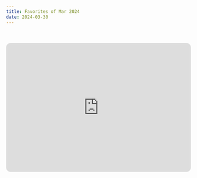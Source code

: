 ```yaml
---
title: Favorites of Mar 2024
date: 2024-03-30
---
```


<br/>
<br/>

<iframe style="border-radius:12px" src="https://open.spotify.com/embed/playlist/30x0s718CZKfexTwSSCpbP?utm_source=generator" width="100%" height="352" frameBorder="0" allowfullscreen="" allow="autoplay; clipboard-write; encrypted-media; fullscreen; picture-in-picture" loading="lazy"></iframe>
